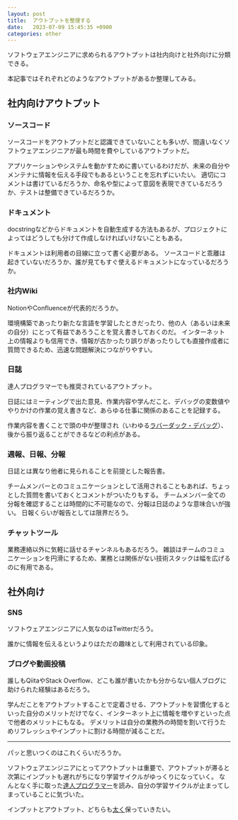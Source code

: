 ```yaml
---
layout: post
title:  アウトプットを整理する
date:   2023-07-09 15:45:35 +0900
categories: other
---
```


ソフトウェアエンジニアに求められるアウトプットは社内向けと社外向けに分類できる。

本記事ではそれぞれどのようなアウトプットがあるか整理してみる。

## 社内向けアウトプット

### ソースコード

ソースコードをアウトプットだと認識できていないことも多いが、間違いなくソフトウェアエンジニアが最も時間を費やしているアウトプットだ。

アプリケーションやシステムを動かすために書いているわけだが、未来の自分やメンテナに情報を伝える手段でもあるということを忘れずにいたい。
適切にコメントは書けているだろうか、命名や型によって意図を表現できているだろうか、テストは整備できているだろうか。

### ドキュメント

docstringなどからドキュメントを自動生成する方法もあるが、プロジェクトによってはどうしても分けて作成しなければいけないこともある。

ドキュメントは利用者の目線に立って書く必要がある。
ソースコードと乖離は起きていないだろうか、誰が見てもすぐ使えるドキュメントになっているだろうか。

### 社内Wiki

NotionやConfluenceが代表的だろうか。

環境構築であったり新たな言語を学習したときだったり、他の人（あるいは未来の自分）にとって有益であろうことを覚え書きしておくのだ。
インターネット上の情報よりも信用でき、情報が古かったり誤りがあったりしても直接作成者に質問できるため、迅速な問題解決につながりやすい。

### 日誌

達人プログラマーでも推奨されているアウトプット。

日誌にはミーティングで出た意見、作業内容や学んだこと、デバッグの変数値ややりかけの作業の覚え書きなど、あらゆる仕事に関係のあることを記録する。

作業内容を書くことで頭の中が整理され（いわゆる[ラバーダック・デバッグ][duck_debug]）、後から振り返ることができるなどの利点がある。

### 週報、日報、分報

日誌とは異なり他者に見られることを前提とした報告書。

チームメンバーとのコミュニケーションとして活用されることもあれば、ちょっとした質問を書いておくとコメントがついたりもする。
チームメンバー全ての分報を確認することは時間的に不可能なので、分報は日誌のような意味合いが強い。
日報くらいが報告としては限界だろう。

### チャットツール

業務連絡以外に気軽に話せるチャンネルもあるだろう。
雑談はチームのコミュニケーションを円滑にするため、業務とは関係がない技術スタックは幅を広げるのに有用である。

## 社外向け

### SNS

ソフトウェアエンジニアに人気なのはTwitterだろう。

誰かに情報を伝えるというよりはただの趣味として利用されている印象。

### ブログや動画投稿

誰しもQiitaやStack Overflow、どこも誰が書いたかも分からない個人ブログに助けられた経験はあるだろう。

学んだことをアウトプットすることで定着させる、アウトプットを習慣化するといった自分のメリットだけでなく、インターネット上に情報を増やすといった点で他者のメリットにもなる。
デメリットは自分の業務外の時間を割いて行うためリフレッシュやインプットに割ける時間が減ることだ。

***

パッと思いつくのはこれくらいだろうか。

ソフトウェアエンジニアにとってアウトプットは重要で、アウトプットが滞ると次第にインプットも遅れがちになり学習サイクルがゆっくりになっていく。
なんとなく手に取った[達人プログラマー][pra pro]を読み、自分の学習サイクルが止まってしまっていることに気づいた。

インプットとアウトプット、どちらも[太く][sakurai]保っていきたい。

[duck_debug]: https://ja.wikipedia.org/wiki/%E3%83%A9%E3%83%90%E3%83%BC%E3%83%80%E3%83%83%E3%82%AF%E3%83%BB%E3%83%87%E3%83%90%E3%83%83%E3%82%B0
[pra pro]:  https://www.amazon.co.jp/%E9%81%94%E4%BA%BA%E3%83%97%E3%83%AD%E3%82%B0%E3%83%A9%E3%83%9E%E3%83%BC-%E7%AC%AC2%E7%89%88-%E7%86%9F%E9%81%94%E3%81%AB%E5%90%91%E3%81%91%E3%81%9F%E3%81%82%E3%81%AA%E3%81%9F%E3%81%AE%E6%97%85-David-Thomas/dp/4274226298
[sakurai]: https://www.youtube.com/watch?v=ckXWpIC0Xzg
